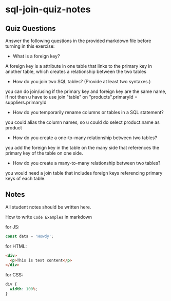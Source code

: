 # sql-join-quiz-notes

## Quiz Questions

Answer the following questions in the provided markdown file before turning in this exercise:

- What is a foreign key?

A foreign key is a attribute in one table that links to the primary key in another table, which creates a relationship between the two tables

- How do you join two SQL tables? (Provide at least two syntaxes.)

you can do join/using if the primary key and foreign key are the same name, if not then u have to use join "table" on "products".primaryId = suppliers.primaryId

- How do you temporarily rename columns or tables in a SQL statement?

you could alias the column names, so u could do select product.name as product

- How do you create a one-to-many relationship between two tables?

you add the foreign key in the table on the many side that references the primary key of the table on one side.

- How do you create a many-to-many relationship between two tables?

you would need a join table that includes foreign keys referencing primary keys of each table.

## Notes

All student notes should be written here.

How to write `Code Examples` in markdown

for JS:

```javascript
const data = 'Howdy';
```

for HTML:

```html
<div>
  <p>This is text content</p>
</div>
```

for CSS:

```css
div {
  width: 100%;
}
```

